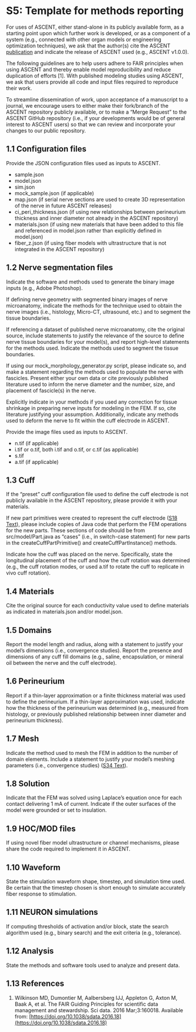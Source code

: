 # S5: Template for methods reporting

For uses of ASCENT, either stand-alone in its publicly available form, as a starting point upon which further work is developed, or as a component of a system (e.g., connected with other organ models or engineering optimization techniques), we ask that the author(s) cite the ASCENT [publication](https://doi.org/10.1371/journal.pcbi.100928) and indicate the release of ASCENT used (e.g., ASCENT v1.0.0).

The following guidelines are to help users adhere to FAIR principles when using ASCENT and thereby enable model reproducibility and reduce duplication of efforts \[1\]. With published modeling studies using ASCENT, we ask that users provide all code and input files required to reproduce their work.

To streamline dissemination of work, upon acceptance of a manuscript to a journal, we encourage users to either make their fork/branch of the ASCENT repository publicly available, or to make a “Merge Request” to the ASCENT GitHub repository (i.e., if your developments would be of general interest to ASCENT users) so that we can review and incorporate your changes to our public repository.

## 1.1 Configuration files
Provide the JSON configuration files used as inputs to ASCENT.
* sample.json
* model.json
* sim.json
* mock_sample.json (if applicable)
* map.json (if serial nerve sections are used to create 3D representation of the nerve in future ASCENT releases)
* ci_peri_thickness.json (if using new relationships between perineurium thickness and inner diameter not already in the ASCENT repository)
* materials.json (if using new materials that have been added to this file and referenced in model.json rather than explicitly defined in model.json)
* fiber_z.json (if using fiber models with ultrastructure that is not integrated in the ASCENT repository)

## 1.2 Nerve segmentation files
Indicate the software and methods used to generate the binary image inputs (e.g., Adobe Photoshop).

If defining nerve geometry with segmented binary images of nerve microanatomy, indicate the methods for the technique used to obtain the nerve images (i.e., histology, Micro-CT, ultrasound, etc.) and to segment the tissue boundaries.

If referencing a dataset of published nerve microanatomy, cite the original source, include statements to justify the relevance of the source to define nerve tissue boundaries for your model(s), and report high-level statements for the methods used. Indicate the methods used to segment the tissue boundaries.

If using our mock_morphology_generator.py script, please indicate so, and make a statement regarding the methods used to populate the nerve with fascicles. Present either your own data or cite previously published literature used to inform the nerve diameter and the number, size, and placement of fascicle(s) in the nerve.

Explicitly indicate in your methods if you used any correction for tissue shrinkage in preparing nerve inputs for modeling in the FEM. If so, cite literature justifying your assumption. Additionally, indicate any methods used to deform the nerve to fit within the cuff electrode in ASCENT.

Provide the image files used as inputs to ASCENT.
* n.tif (if applicable)
* i.tif or o.tif, both i.tif and o.tif, or c.tif (as applicable)
* s.tif
* a.tif (if applicable)

## 1.3 Cuff
If the “preset” cuff configuration file used to define the cuff electrode is not publicly available in the ASCENT repository, please provide it with your materials.

If new part primitives were created to represent the cuff electrode ([S18 Text](S18-Creating-new-part-primitives)), please include copies of Java code that perform the FEM operations for the new parts. These sections of code should be from src/model/Part.java as “cases” (i.e., in switch-case statement) for new parts in the createCuffPartPrimitive() and createCuffPartInstance() methods.

Indicate how the cuff was placed on the nerve. Specifically, state the longitudinal placement of the cuff and how the cuff rotation was determined (e.g., the cuff rotation modes, or used a.tif to rotate the cuff to replicate in vivo cuff rotation).

## 1.4 Materials
Cite the original source for each conductivity value used to define materials as indicated in materials.json and/or model.json.

## 1.5 Domains
Report the model length and radius, along with a statement to justify your model’s dimensions (i.e., convergence studies). Report the presence and dimensions of any cuff fill domains (e.g., saline, encapsulation, or mineral oil between the nerve and the cuff electrode).

## 1.6 Perineurium
Report if a thin-layer approximation or a finite thickness material was used to define the perineurium. If a thin-layer approximation was used, indicate how the thickness of the perineurium was determined (e.g., measured from histology, or previously published relationship between inner diameter and perineurium thickness).

## 1.7 Mesh
Indicate the method used to mesh the FEM in addition to the number of domain elements. Include a statement to justify your model’s meshing parameters (i.e., convergence studies) ([S34 Text](S34-Convergence-analysis-example)).

## 1.8 Solution
Indicate that the FEM was solved using Laplace’s equation once for each contact delivering 1 mA of current. Indicate if the outer surfaces of the model were grounded or set to insulation.

## 1.9 HOC/MOD files
If using novel fiber model ultrastructure or channel mechanisms, please share the code required to implement it in ASCENT.

## 1.10 Waveform
State the stimulation waveform shape, timestep, and simulation time used. Be certain that the timestep chosen is short enough to simulate accurately fiber response to stimulation.

## 1.11 NEURON simulations
If computing thresholds of activation and/or block, state the search algorithm used (e.g., binary search) and the exit criteria (e.g., tolerance).

## 1.12 Analysis
State the methods and software tools used to analyze and present data.

## 1.13 References
1. Wilkinson MD, Dumontier M, Aalbersberg IJJ, Appleton G, Axton M, Baak A, et al. The FAIR Guiding Principles for scientific data management and stewardship. Sci data. 2016 Mar;3:160018. Available from: [https://doi.org/10.1038/sdata.2016.18](https://doi.org/10.1038/sdata.2016.18)
